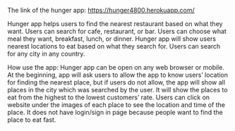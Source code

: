 The link of the hunger app: https://hunger4800.herokuapp.com/ 

Hunger app helps users to find the nearest restaurant based on what they want. Users can search for cafe, restaurant, or bar. Users can choose what meal they want, breakfast, lunch, or dinner. 
Hunger app will show users nearest locations to eat based on what they search for. 
Users can search for any city in any country.

How use the app:
Hunger app can be open on any web browser or mobile. 
At the beginning, app will ask users to allow the app to know users’ location for finding the nearest place, but if users do not allow, the app will show all places in the city which was searched by the user. 
It will show the places to eat from the highest to the lowest customers’ rate. 
Users can click on website under the images of each place to see the location and time of the place. 
It does not have login/sign in page because people want to find the place to eat fast.
 
